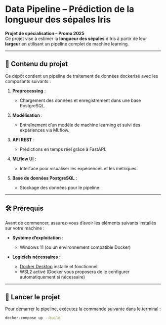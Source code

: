 # Data Pipeline – Prédiction de la longueur des sépales Iris

**Projet de spécialisation – Promo 2025**  
Ce projet vise à estimer la **longueur des sépales** d'Iris à partir de leur **largeur** en utilisant un pipeline complet de machine learning.

---

## 📂 Contenu du projet

Ce dépôt contient un pipeline de traitement de données dockerisé avec les composants suivants :

1. **Preprocessing** :  
   - Chargement des données et enregistrement dans une base PostgreSQL.

2. **Modélisation** :  
   - Entraînement d’un modèle de machine learning et suivi des expériences via MLflow.

3. **API REST** :  
   - Prédictions en temps réel grâce à FastAPI.

4. **MLflow UI** :  
   - Interface pour visualiser les expériences et les métriques.

5. **Base de données PostgreSQL** :  
   - Stockage des données pour le pipeline.

---

## 🛠️ Prérequis

Avant de commencer, assurez-vous d’avoir les éléments suivants installés sur votre machine :

- **Système d’exploitation** :  
  - Windows 11 (ou un environnement compatible Docker)
  
- **Logiciels nécessaires** :  
  - [Docker Desktop](https://www.docker.com/products/docker-desktop/) installé et fonctionnel  
  - WSL2 activé (Docker vous proposera de le configurer automatiquement si nécessaire)

---

## 🚀 Lancer le projet

Pour démarrer le pipeline, exécutez la commande suivante dans le terminal :

```bash
docker-compose up --build
